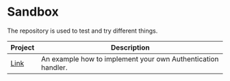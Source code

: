 # Sandbox
The repository is used to test and try different things.



Project | Description
------------ | -------------
[Link](https://github.com/alexeychuvagin/Sandbox/tree/master/CustomAuthSandbox) |  An example how to implement your own Authentication handler.
